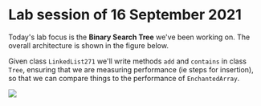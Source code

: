 # Lab session of 16 September 2021

Today's lab focus is the **Binary Search Tree** we've been working on. The overall architecture is shown in the figure below. 

Given class `LinkedList271` we'll write methods `add` and `contains` in class `Tree`, ensuring that we are measuring performance (ie steps for insertion), so that we can compare things to the performance of `EnchantedArray`.

![](EnchantedArray_v_Tree.png)
